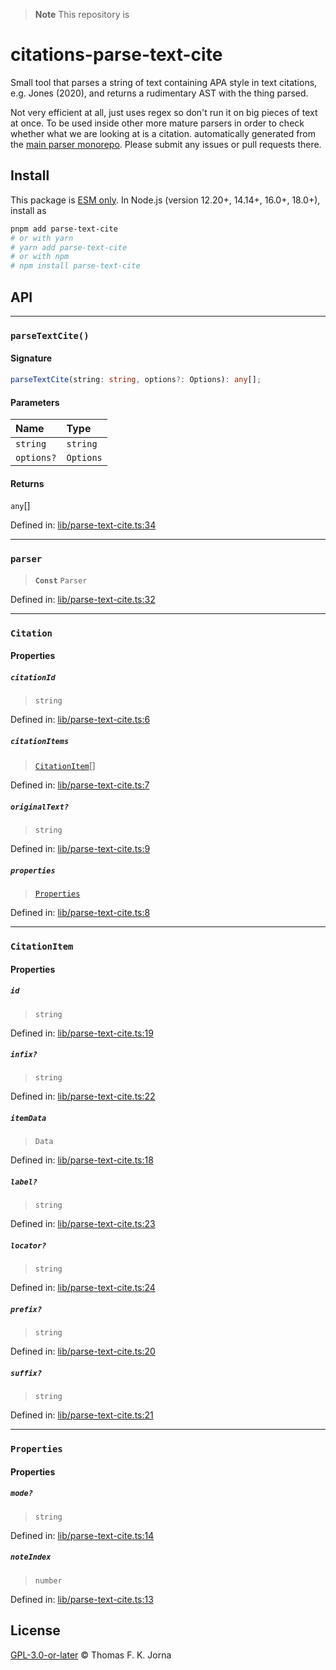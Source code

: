 > **Note**
> This repository is

# citations-parse-text-cite

Small tool that parses a string of text containing APA style in text citations, e.g. Jones (2020), and returns a rudimentary AST with the thing parsed.

Not very efficient at all, just uses regex so don't run it on big pieces of text at once. To be used inside other more mature parsers in order to check whether what we are looking at is a citation.
automatically generated from the [main parser monorepo](https://github.com/TrialAndErrorOrg/parsers). Please submit any issues or pull requests there.

## Install

This package is [ESM only](https://gist.github.com/sindresorhus/a39789f98801d908bbc7ff3ecc99d99c). In Node.js (version 12.20+, 14.14+, 16.0+, 18.0+), install as

```bash
pnpm add parse-text-cite
# or with yarn
# yarn add parse-text-cite
# or with npm
# npm install parse-text-cite
```

## API

***

### `parseTextCite()`

#### Signature

```ts
parseTextCite(string: string, options?: Options): any[];
```

#### Parameters

| Name | Type |
| :------ | :------ |
| `string` | `string` |
| `options?` | `Options` |

#### Returns

`any`[]

Defined in:  [lib/parse-text-cite.ts:34](https://github.com/TrialAndErrorOrg/parsers/blob/d1cc864/libs/citations/parse-text-cite/src/lib/parse-text-cite.ts#L34)

***

### `parser`

> **`Const`** `Parser`

Defined in:  [lib/parse-text-cite.ts:32](https://github.com/TrialAndErrorOrg/parsers/blob/d1cc864/libs/citations/parse-text-cite/src/lib/parse-text-cite.ts#L32)

***

### `Citation`

#### Properties

##### `citationId`

> `string`

Defined in:  [lib/parse-text-cite.ts:6](https://github.com/TrialAndErrorOrg/parsers/blob/d1cc864/libs/citations/parse-text-cite/src/lib/parse-text-cite.ts#L6)

##### `citationItems`

> [`CitationItem`](modules.md#citationitem)[]

Defined in:  [lib/parse-text-cite.ts:7](https://github.com/TrialAndErrorOrg/parsers/blob/d1cc864/libs/citations/parse-text-cite/src/lib/parse-text-cite.ts#L7)

##### `originalText?`

> `string`

Defined in:  [lib/parse-text-cite.ts:9](https://github.com/TrialAndErrorOrg/parsers/blob/d1cc864/libs/citations/parse-text-cite/src/lib/parse-text-cite.ts#L9)

##### `properties`

> [`Properties`](modules.md#properties)

Defined in:  [lib/parse-text-cite.ts:8](https://github.com/TrialAndErrorOrg/parsers/blob/d1cc864/libs/citations/parse-text-cite/src/lib/parse-text-cite.ts#L8)

***

### `CitationItem`

#### Properties

##### `id`

> `string`

Defined in:  [lib/parse-text-cite.ts:19](https://github.com/TrialAndErrorOrg/parsers/blob/d1cc864/libs/citations/parse-text-cite/src/lib/parse-text-cite.ts#L19)

##### `infix?`

> `string`

Defined in:  [lib/parse-text-cite.ts:22](https://github.com/TrialAndErrorOrg/parsers/blob/d1cc864/libs/citations/parse-text-cite/src/lib/parse-text-cite.ts#L22)

##### `itemData`

> `Data`

Defined in:  [lib/parse-text-cite.ts:18](https://github.com/TrialAndErrorOrg/parsers/blob/d1cc864/libs/citations/parse-text-cite/src/lib/parse-text-cite.ts#L18)

##### `label?`

> `string`

Defined in:  [lib/parse-text-cite.ts:23](https://github.com/TrialAndErrorOrg/parsers/blob/d1cc864/libs/citations/parse-text-cite/src/lib/parse-text-cite.ts#L23)

##### `locator?`

> `string`

Defined in:  [lib/parse-text-cite.ts:24](https://github.com/TrialAndErrorOrg/parsers/blob/d1cc864/libs/citations/parse-text-cite/src/lib/parse-text-cite.ts#L24)

##### `prefix?`

> `string`

Defined in:  [lib/parse-text-cite.ts:20](https://github.com/TrialAndErrorOrg/parsers/blob/d1cc864/libs/citations/parse-text-cite/src/lib/parse-text-cite.ts#L20)

##### `suffix?`

> `string`

Defined in:  [lib/parse-text-cite.ts:21](https://github.com/TrialAndErrorOrg/parsers/blob/d1cc864/libs/citations/parse-text-cite/src/lib/parse-text-cite.ts#L21)

***

### `Properties`

#### Properties

##### `mode?`

> `string`

Defined in:  [lib/parse-text-cite.ts:14](https://github.com/TrialAndErrorOrg/parsers/blob/d1cc864/libs/citations/parse-text-cite/src/lib/parse-text-cite.ts#L14)

##### `noteIndex`

> `number`

Defined in:  [lib/parse-text-cite.ts:13](https://github.com/TrialAndErrorOrg/parsers/blob/d1cc864/libs/citations/parse-text-cite/src/lib/parse-text-cite.ts#L13)

## License

[GPL-3.0-or-later](LICENSE) © Thomas F. K. Jorna
